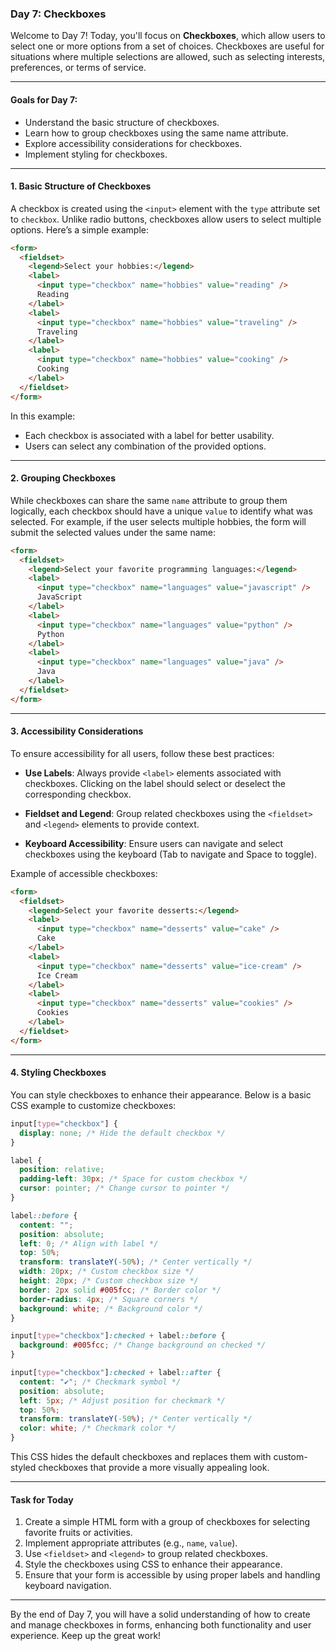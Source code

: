### Day 7: Checkboxes

Welcome to Day 7! Today, you'll focus on **Checkboxes**, which allow users to select one or more options from a set of choices. Checkboxes are useful for situations where multiple selections are allowed, such as selecting interests, preferences, or terms of service.

---

#### Goals for Day 7:

- Understand the basic structure of checkboxes.
- Learn how to group checkboxes using the same name attribute.
- Explore accessibility considerations for checkboxes.
- Implement styling for checkboxes.

---

#### 1. Basic Structure of Checkboxes

A checkbox is created using the `<input>` element with the `type` attribute set to `checkbox`. Unlike radio buttons, checkboxes allow users to select multiple options. Here’s a simple example:

```html
<form>
  <fieldset>
    <legend>Select your hobbies:</legend>
    <label>
      <input type="checkbox" name="hobbies" value="reading" />
      Reading
    </label>
    <label>
      <input type="checkbox" name="hobbies" value="traveling" />
      Traveling
    </label>
    <label>
      <input type="checkbox" name="hobbies" value="cooking" />
      Cooking
    </label>
  </fieldset>
</form>
```

In this example:

- Each checkbox is associated with a label for better usability.
- Users can select any combination of the provided options.

---

#### 2. Grouping Checkboxes

While checkboxes can share the same `name` attribute to group them logically, each checkbox should have a unique `value` to identify what was selected. For example, if the user selects multiple hobbies, the form will submit the selected values under the same name:

```html
<form>
  <fieldset>
    <legend>Select your favorite programming languages:</legend>
    <label>
      <input type="checkbox" name="languages" value="javascript" />
      JavaScript
    </label>
    <label>
      <input type="checkbox" name="languages" value="python" />
      Python
    </label>
    <label>
      <input type="checkbox" name="languages" value="java" />
      Java
    </label>
  </fieldset>
</form>
```

---

#### 3. Accessibility Considerations

To ensure accessibility for all users, follow these best practices:

- **Use Labels**: Always provide `<label>` elements associated with checkboxes. Clicking on the label should select or deselect the corresponding checkbox.
- **Fieldset and Legend**: Group related checkboxes using the `<fieldset>` and `<legend>` elements to provide context.

- **Keyboard Accessibility**: Ensure users can navigate and select checkboxes using the keyboard (Tab to navigate and Space to toggle).

Example of accessible checkboxes:

```html
<form>
  <fieldset>
    <legend>Select your favorite desserts:</legend>
    <label>
      <input type="checkbox" name="desserts" value="cake" />
      Cake
    </label>
    <label>
      <input type="checkbox" name="desserts" value="ice-cream" />
      Ice Cream
    </label>
    <label>
      <input type="checkbox" name="desserts" value="cookies" />
      Cookies
    </label>
  </fieldset>
</form>
```

---

#### 4. Styling Checkboxes

You can style checkboxes to enhance their appearance. Below is a basic CSS example to customize checkboxes:

```css
input[type="checkbox"] {
  display: none; /* Hide the default checkbox */
}

label {
  position: relative;
  padding-left: 30px; /* Space for custom checkbox */
  cursor: pointer; /* Change cursor to pointer */
}

label::before {
  content: "";
  position: absolute;
  left: 0; /* Align with label */
  top: 50%;
  transform: translateY(-50%); /* Center vertically */
  width: 20px; /* Custom checkbox size */
  height: 20px; /* Custom checkbox size */
  border: 2px solid #005fcc; /* Border color */
  border-radius: 4px; /* Square corners */
  background: white; /* Background color */
}

input[type="checkbox"]:checked + label::before {
  background: #005fcc; /* Change background on checked */
}

input[type="checkbox"]:checked + label::after {
  content: "✔"; /* Checkmark symbol */
  position: absolute;
  left: 5px; /* Adjust position for checkmark */
  top: 50%;
  transform: translateY(-50%); /* Center vertically */
  color: white; /* Checkmark color */
}
```

This CSS hides the default checkboxes and replaces them with custom-styled checkboxes that provide a more visually appealing look.

---

#### Task for Today

1. Create a simple HTML form with a group of checkboxes for selecting favorite fruits or activities.
2. Implement appropriate attributes (e.g., `name`, `value`).
3. Use `<fieldset>` and `<legend>` to group related checkboxes.
4. Style the checkboxes using CSS to enhance their appearance.
5. Ensure that your form is accessible by using proper labels and handling keyboard navigation.

---

By the end of Day 7, you will have a solid understanding of how to create and manage checkboxes in forms, enhancing both functionality and user experience. Keep up the great work!
